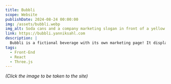 ```yaml
---
title: Bubbli
scope: Website
publishDate: 2024-08-24 00:00:00
img: /assets/bubbli.webp
img_alt: Soda cans and a company marketing slogan in front of a yellow background.
link: https://bubbli.yanniksahl.com
description: |
  Bubbli is a fictional beverage with its own marketing page! It displays floating beverage cans in various contexts to showcase the product and its design.
tags:
  - Front-End
  - React
  - Three.js
---
```


_(Click the image to be taken to the site)_
